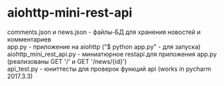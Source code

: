 # aiohttp-mini-rest-api

comments.json и news.json - файлы-БД для хранения новостей и комментариев  
app.py - приложение на aiohttp ("$ python app.py" - для запуска)  
aiohttp_mini_rest_api.py - миниатюрное restapi для приложения app.py (реализованы GET '/' и GET '/news/{id}')   
api_test.py - юниттесты для проверок функций api (works in pycharm 2017.3.3)  
